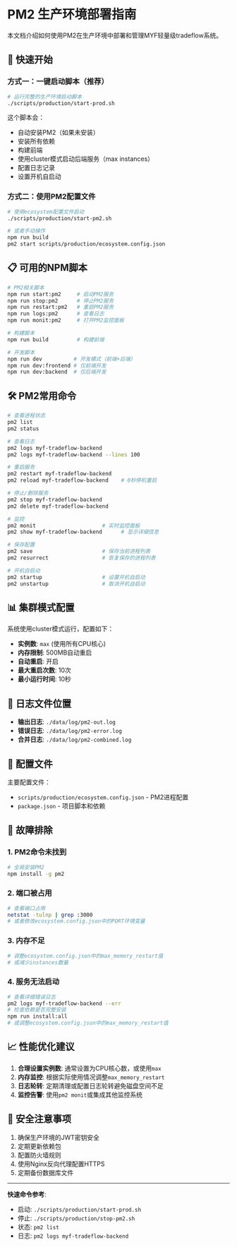 # PM2 生产环境部署指南

本文档介绍如何使用PM2在生产环境中部署和管理MYF轻量级tradeflow系统。

## 🚀 快速开始

### 方式一：一键启动脚本（推荐）
```bash
# 运行完整的生产环境启动脚本
./scripts/production/start-prod.sh
```

这个脚本会：
- 自动安装PM2（如果未安装）
- 安装所有依赖
- 构建前端
- 使用cluster模式启动后端服务（max instances）
- 配置日志记录
- 设置开机自启动

### 方式二：使用PM2配置文件
```bash
# 使用ecosystem配置文件启动
./scripts/production/start-pm2.sh

# 或者手动操作
npm run build
pm2 start scripts/production/ecosystem.config.json
```

## 📋 可用的NPM脚本

```bash
# PM2相关脚本
npm run start:pm2     # 启动PM2服务
npm run stop:pm2      # 停止PM2服务  
npm run restart:pm2   # 重启PM2服务
npm run logs:pm2      # 查看日志
npm run monit:pm2     # 打开PM2监控面板

# 构建脚本
npm run build         # 构建前端

# 开发脚本
npm run dev          # 开发模式（前端+后端）
npm run dev:frontend # 仅前端开发
npm run dev:backend  # 仅后端开发
```

## 🛠️ PM2常用命令

```bash
# 查看进程状态
pm2 list
pm2 status

# 查看日志
pm2 logs myf-tradeflow-backend
pm2 logs myf-tradeflow-backend --lines 100

# 重启服务
pm2 restart myf-tradeflow-backend
pm2 reload myf-tradeflow-backend    # 0秒停机重启

# 停止/删除服务
pm2 stop myf-tradeflow-backend
pm2 delete myf-tradeflow-backend

# 监控
pm2 monit                     # 实时监控面板
pm2 show myf-tradeflow-backend      # 显示详细信息

# 保存配置
pm2 save                      # 保存当前进程列表
pm2 resurrect                 # 恢复保存的进程列表

# 开机自启动
pm2 startup                   # 设置开机自启动
pm2 unstartup                 # 取消开机自启动
```

## 📊 集群模式配置

系统使用cluster模式运行，配置如下：
- **实例数**: `max` (使用所有CPU核心)
- **内存限制**: 500MB自动重启
- **自动重启**: 开启
- **最大重启次数**: 10次
- **最小运行时间**: 10秒

## 📁 日志文件位置

- **输出日志**: `./data/log/pm2-out.log`
- **错误日志**: `./data/log/pm2-error.log`
- **合并日志**: `./data/log/pm2-combined.log`

## 🔧 配置文件

主要配置文件：
- `scripts/production/ecosystem.config.json` - PM2进程配置
- `package.json` - 项目脚本和依赖

## 🚨 故障排除

### 1. PM2命令未找到
```bash
# 全局安装PM2
npm install -g pm2
```

### 2. 端口被占用
```bash
# 查看端口占用
netstat -tulnp | grep :3000
# 或者修改ecosystem.config.json中的PORT环境变量
```

### 3. 内存不足
```bash
# 调整ecosystem.config.json中的max_memory_restart值
# 或减少instances数量
```

### 4. 服务无法启动
```bash
# 查看详细错误日志
pm2 logs myf-tradeflow-backend --err
# 检查依赖是否完整安装
npm run install:all
# 或调整ecosystem.config.json中的max_memory_restart值
```

## 📈 性能优化建议

1. **合理设置实例数**: 通常设置为CPU核心数，或使用`max`
2. **内存监控**: 根据实际使用情况调整`max_memory_restart`
3. **日志轮转**: 定期清理或配置日志轮转避免磁盘空间不足
4. **监控告警**: 使用`pm2 monit`或集成其他监控系统

## 🔐 安全注意事项

1. 确保生产环境的JWT密钥安全
2. 定期更新依赖包
3. 配置防火墙规则
4. 使用Nginx反向代理配置HTTPS
5. 定期备份数据库文件

---

**快速命令参考**:
- 启动: `./scripts/production/start-prod.sh`
- 停止: `./scripts/production/stop-pm2.sh` 
- 状态: `pm2 list`
- 日志: `pm2 logs myf-tradeflow-backend`
